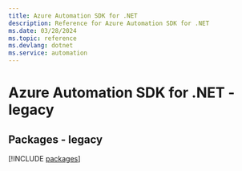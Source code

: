 ```yaml
---
title: Azure Automation SDK for .NET
description: Reference for Azure Automation SDK for .NET
ms.date: 03/28/2024
ms.topic: reference
ms.devlang: dotnet
ms.service: automation
---
```

# Azure Automation SDK for .NET - legacy
## Packages - legacy
[!INCLUDE [packages](automation-index.md)]